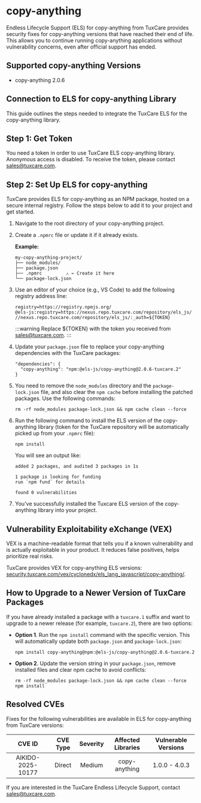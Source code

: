 # copy-anything

Endless Lifecycle Support (ELS) for copy-anything from TuxCare provides security fixes for copy-anything versions that have reached their end of life. This allows you to continue running copy-anything applications without vulnerability concerns, even after official support has ended.

## Supported copy-anything Versions

* copy-anything 2.0.6

## Connection to ELS for copy-anything Library

This guide outlines the steps needed to integrate the TuxCare ELS for the copy-anything library.

## Step 1: Get Token

You need a token in order to use TuxCare ELS copy-anything library. Anonymous access is disabled. To receive the token, please contact [sales@tuxcare.com](mailto:sales@tuxcare.com).

## Step 2: Set Up ELS for copy-anything

TuxCare provides ELS for copy-anything as an NPM package, hosted on a secure internal registry. Follow the steps below to add it to your project and get started.

1. Navigate to the root directory of your copy-anything project.
2. Create a `.npmrc` file or update it if it already exists.

   **Example:**

   ```text
   my-copy-anything-project/
   ├── node_modules/
   ├── package.json
   ├── .npmrc         ⚠️ ← Create it here
   └── package-lock.json
   ```

3. Use an editor of your choice (e.g., VS Code) to add the following registry address line:

   <CodeWithCopy>

   ```text
   registry=https://registry.npmjs.org/
   @els-js:registry=https://nexus.repo.tuxcare.com/repository/els_js/
   //nexus.repo.tuxcare.com/repository/els_js/:_auth=${TOKEN}
   ```

   </CodeWithCopy>

   :::warning
   Replace ${TOKEN} with the token you received from [sales@tuxcare.com](mailto:sales@tuxcare.com).
   :::

4. Update your `package.json` file to replace your copy-anything dependencies with the TuxCare packages:

   <CodeWithCopy>

   ```text
   "dependencies": {
     "copy-anything": "npm:@els-js/copy-anything@2.0.6-tuxcare.2"
   }
   ```

   </CodeWithCopy>

5. You need to remove the `node_modules` directory and the `package-lock.json` file, and also clear the `npm cache` before installing the patched packages. Use the following commands:
   
   <CodeWithCopy>

   ```text
   rm -rf node_modules package-lock.json && npm cache clean --force
   ```

   </CodeWithCopy>

6. Run the following command to install the ELS version of the copy-anything library (token for the TuxCare repository will be automatically picked up from your `.npmrc` file):

   <CodeWithCopy>

   ```text
   npm install
   ```

   </CodeWithCopy>

   You will see an output like:

   ```text
   added 2 packages, and audited 3 packages in 1s

   1 package is looking for funding
   run `npm fund` for details

   found 0 vulnerabilities
   ```

7. You've successfully installed the Tuxcare ELS version of the copy-anything library into your project.

## Vulnerability Exploitability eXchange (VEX) 

VEX is a machine-readable format that tells you if a known vulnerability and is actually exploitable in your product. It reduces false positives, helps prioritize real risks.

TuxCare provides VEX for copy-anything ELS versions: [security.tuxcare.com/vex/cyclonedx/els_lang_javascript/copy-anything/](https://security.tuxcare.com/vex/cyclonedx/els_lang_javascript/copy-anything/).

## How to Upgrade to a Newer Version of TuxCare Packages

If you have already installed a package with a `tuxcare.1` suffix and want to upgrade to a newer release (for example, `tuxcare.2`), there are two options:

* **Option 1**. Run the `npm install` command with the specific version. This will automatically update both `package.json` and `package-lock.json`:

  <CodeWithCopy>

  ```text
  npm install copy-anything@npm:@els-js/copy-anything@2.0.6-tuxcare.2
  ```

  </CodeWithCopy>

* **Option 2**. Update the version string in your `package.json`, remove installed files and clear npm cache to avoid conflicts:

  <CodeWithCopy>

  ```text
  rm -rf node_modules package-lock.json && npm cache clean --force
  npm install
  ```

  </CodeWithCopy>

## Resolved CVEs

Fixes for the following vulnerabilities are available in ELS for copy-anything from TuxCare versions:

| CVE ID         | CVE Type | Severity | Affected Libraries | Vulnerable Versions |
| :------------: | :------: |:--------:|:------------------:| :----------------: |
| AIKIDO-2025-10177 | Direct   | Medium   | copy-anything     | 1.0.0 - 4.0.3     |

If you are interested in the TuxCare Endless Lifecycle Support, contact [sales@tuxcare.com](mailto:sales@tuxcare.com).
